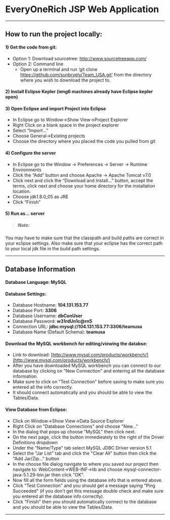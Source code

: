 # EveryOneRich JSP Web Application

----------------------------------

## How to run the project locally:

#### 1) Get the code from git:
- Option 1: Download sourcetree: http://www.sourcetreeapp.com/
- Option 2: Command line
  - Open up a terminal and run ‘git clone https://github.com/sunbryely/Team_USA.git’ from the directory
    where you wish to download the project to.

#### 2) Install Eclipse Kepler (ieng6 machines already have Eclipse kepler open)

#### 3) Open Eclipse and import Project into Eclipse
- In Eclipse go to Window->Show View->Project Explorer
- Right Click on a blank space in the project explorer
- Select “Import...”
- Choose General->Existing projects
- Choose the directory where you placed the code you pulled from git

#### 4) Configure the server
- In Eclipse go to the Window -> Preferences -> Server -> Runtime Environments
- Click the “Add” button and choose Apache -> Apache Tomcat v7.0
- Click next and click the “Download and Install...” button, accept the terms,
  click next and choose your home directory for the installation location.
- Choose jdk1.8.0_05 as JRE
- Click “Finish”

#### 5) Run as... server

> ##### Note:
You may have to make sure that the classpath and build paths are correct in your eclipse settings.
Also make sure that your eclipse has the correct path to your local jdk file in the build path settings.

----------------------------------

## Database Information

#### Database Language: MySQL

#### Database Settings:
- Database Hostname:              **104.131.153.77**
- Database Port:                  **3306**
- Database Username:              **dbConUser**
- Database Password:              **w31rdUn1c@rn5**
- Connection URL:                 **jdbc:mysql://104.131.153.77:3306/teamusa**
- Database Name (Default Schema): **teamusa**

#### Download the MySQL workbench for editing/viewing the databse:
- Link to download: [http://www.mysql.com/products/workbench/](http://www.mysql.com/products/workbench/)
- After you have downloaded MySQL workbench you can connect to our database by clicking on "New Connection"
  and entering all the database information.
- Make sure to click on "Test Connection" before saving to make
  sure you entered all the info correctly.
- It should connect automatically and you should be able to view the Tables/Data.

#### View Database from Eclipse:
- Click on Window->Show View->Data Source Explorer
- Right Click on "Database Connections" and choose "New..."
- In the dialog that pops up choose "MySQL" then click next.
- On the next page, click the button immedieately to the right of the Driver Definitions dropdown
- Under the "Name/Type" tab select MySQL JDBC Driver version 5.1
- Select the "Jar List" tab and click the "Clear All" button then click the "Add Jar/Zip..." button
- In the choose file dialog navigate to where you saved our project then navigate to: 
  WebContent->WEB-INF->lib and choose mysql-connector-java-5.1.29-bin.jar then click "OK".
- Now fill all the form fields using the database info that is entered above.
- Click "Test Connection" and you should get a message saying "Ping Succeeded" (if you don't get this
  message double check and make sure you entered all the database info correctly).
- Click "Finish" then you should automatically connect to the database and  you should be able to 
  view the Tables/Data.

----------------------------------